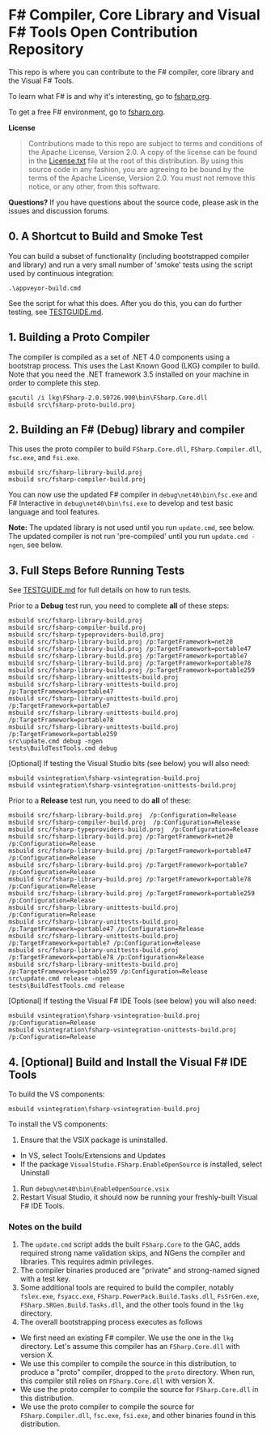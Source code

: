 # F# Compiler, Core Library and Visual F# Tools Open Contribution Repository

This repo is where you can contribute to the F# compiler, core library and the Visual F# Tools.

To learn what F# is and why it's interesting, go to [fsharp.org](http://fsharp.org).

To get a free F# environment, go to [fsharp.org](http://fsharp.org/use/windows).

**License**
> Contributions made to this repo are subject to terms and conditions of the Apache License, Version 2.0. A copy of the license can be found in the [License.txt](License.txt) file at the root of this distribution.
> By using this source code in any fashion, you are agreeing to be bound by the terms of the Apache License, Version 2.0. You must not remove this notice, or any other, from this software.

**Questions?** If you have questions about the source code, please ask in the issues and discussion forums.

## 0.  A Shortcut to Build and Smoke Test

You can build a subset of functionality (including bootstrapped compiler and library) and run a very 
small number of 'smoke' tests using the script used by continuous integration:

    .\appveyor-build.cmd

See the script for what this does.  After you do this, you can do further testing, see  [TESTGUIDE.md](TESTGUIDE.md).


## 1.  Building a Proto Compiler

The compiler is compiled as a set of .NET 4.0 components using a bootstrap process. This uses the Last Known Good (LKG) compiler to build.  
Note that you need the .NET framework 3.5 installed on your machine in order to complete this step.

```
gacutil /i lkg\FSharp-2.0.50726.900\bin\FSharp.Core.dll
msbuild src\fsharp-proto-build.proj
```
    
## 2.  Building an F# (Debug) library and compiler

This uses the proto compiler to build `FSharp.Core.dll`, `FSharp.Compiler.dll`, `fsc.exe`, and `fsi.exe`.

```
msbuild src/fsharp-library-build.proj 
msbuild src/fsharp-compiler-build.proj 
```
    
You can now use the updated F# compiler in `debug\net40\bin\fsc.exe` and F# Interactive in `debug\net40\bin\fsi.exe` to develop and test basic language and tool features.

**Note:** The updated library is not used until you run `update.cmd`, see below.  The updated compiler is not run 'pre-compiled' until you run `update.cmd -ngen`, see below.

## 3. Full Steps Before Running Tests

See [TESTGUIDE.md](TESTGUIDE.md) for full details on how to run tests.
    
Prior to a **Debug** test run, you need to complete **all** of these steps:

```
msbuild src/fsharp-library-build.proj
msbuild src/fsharp-compiler-build.proj
msbuild src/fsharp-typeproviders-build.proj
msbuild src/fsharp-library-build.proj /p:TargetFramework=net20
msbuild src/fsharp-library-build.proj /p:TargetFramework=portable47
msbuild src/fsharp-library-build.proj /p:TargetFramework=portable7
msbuild src/fsharp-library-build.proj /p:TargetFramework=portable78
msbuild src/fsharp-library-build.proj /p:TargetFramework=portable259
msbuild src/fsharp-library-unittests-build.proj
msbuild src/fsharp-library-unittests-build.proj /p:TargetFramework=portable47
msbuild src/fsharp-library-unittests-build.proj /p:TargetFramework=portable7
msbuild src/fsharp-library-unittests-build.proj /p:TargetFramework=portable78
msbuild src/fsharp-library-unittests-build.proj /p:TargetFramework=portable259
src\update.cmd debug -ngen
tests\BuildTestTools.cmd debug 
```

[Optional] If testing the Visual Studio bits (see below) you will also need:

```
msbuild vsintegration\fsharp-vsintegration-build.proj
msbuild vsintegration\fsharp-vsintegration-unittests-build.proj
```    

Prior to a **Release** test run, you need to do **all** of these:

```
msbuild src/fsharp-library-build.proj  /p:Configuration=Release
msbuild src/fsharp-compiler-build.proj  /p:Configuration=Release
msbuild src/fsharp-typeproviders-build.proj  /p:Configuration=Release
msbuild src/fsharp-library-build.proj /p:TargetFramework=net20 /p:Configuration=Release
msbuild src/fsharp-library-build.proj /p:TargetFramework=portable47 /p:Configuration=Release
msbuild src/fsharp-library-build.proj /p:TargetFramework=portable7 /p:Configuration=Release
msbuild src/fsharp-library-build.proj /p:TargetFramework=portable78 /p:Configuration=Release
msbuild src/fsharp-library-build.proj /p:TargetFramework=portable259 /p:Configuration=Release
msbuild src/fsharp-library-unittests-build.proj  /p:Configuration=Release
msbuild src/fsharp-library-unittests-build.proj /p:TargetFramework=portable47 /p:Configuration=Release
msbuild src/fsharp-library-unittests-build.proj /p:TargetFramework=portable7 /p:Configuration=Release
msbuild src/fsharp-library-unittests-build.proj /p:TargetFramework=portable78 /p:Configuration=Release
msbuild src/fsharp-library-unittests-build.proj /p:TargetFramework=portable259 /p:Configuration=Release
src\update.cmd release -ngen
tests\BuildTestTools.cmd release 
```

[Optional] If testing the Visual F# IDE Tools (see below) you will also need:

```
msbuild vsintegration\fsharp-vsintegration-build.proj /p:Configuration=Release
msbuild vsintegration\fsharp-vsintegration-unittests-build.proj /p:Configuration=Release
```

## 4. [Optional] Build and Install the Visual F# IDE Tools

To build the VS components:

```
msbuild vsintegration\fsharp-vsintegration-build.proj
```

To install the VS components:

1. Ensure that the VSIX package is uninstalled.
 - In VS, select Tools/Extensions and Updates
 - If the package `VisualStudio.FSharp.EnableOpenSource` is installed, select Uninstall
1. Run ```debug\net40\bin\EnableOpenSource.vsix```
1. Restart Visual Studio, it should now be running your freshly-built Visual F# IDE Tools.

### Notes on the build

1. The `update.cmd` script adds the built `FSharp.Core` to the GAC, adds required strong name validation skips, and NGens the compiler and libraries. This requires admin privileges.
1. The compiler binaries produced are "private" and strong-named signed with a test key.
1. Some additional tools are required to build the compiler, notably `fslex.exe`, `fsyacc.exe`, `FSharp.PowerPack.Build.Tasks.dll`, `FsSrGen.exe`, `FSharp.SRGen.Build.Tasks.dll`, and the other tools found in the `lkg` directory.
1. The overall bootstrapping process executes as follows
 - We first need an existing F# compiler. We use the one in the `lkg` directory. Let's assume this compiler has an `FSharp.Core.dll` with version X.
 - We use this compiler to compile the source in this distribution, to produce a "proto" compiler, dropped to the `proto` directory. When run, this compiler still relies on `FSharp.Core.dll` with version X.
 - We use the proto compiler to compile the source for `FSharp.Core.dll` in this distribution.
 - We use the proto compiler to compile the source for `FSharp.Compiler.dll`, `fsc.exe`, `fsi.exe`, and other binaries found in this distribution.
